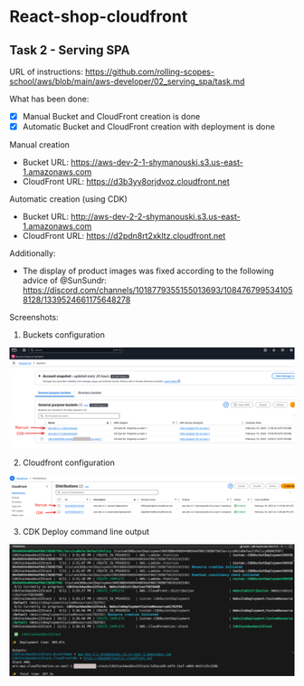 # React-shop-cloudfront

## Task 2 - Serving SPA

URL of instructions: https://github.com/rolling-scopes-school/aws/blob/main/aws-developer/02_serving_spa/task.md

What has been done:
  - [x] Manual Bucket and CloudFront creation is done
  - [x] Automatic Bucket and CloudFront creation with deployment is done

Manual creation
- Bucket URL: https://aws-dev-2-1-shymanouski.s3.us-east-1.amazonaws.com
- CloudFront URL: https://d3b3yy8orjdvoz.cloudfront.net

Automatic creation (using CDK)
- Bucket URL: http://aws-dev-2-2-shymanouski.s3.us-east-1.amazonaws.com
- CloudFront URL: https://d2pdn8rt2xkltz.cloudfront.net

Additionally:
- The display of product images was fixed according to the following advice of @SunSundr: https://discord.com/channels/1018779355155013693/1084767995341058128/1339524661175648278

Screenshots:

1. Buckets configuration

![Buckets configuration](docs/s3.png)

2. Cloudfront configuration

![Cloudfront configuration](docs/cloudfront.png)

3. CDK Deploy command line output

![CDK Deploy command line output](docs/deploy.png)